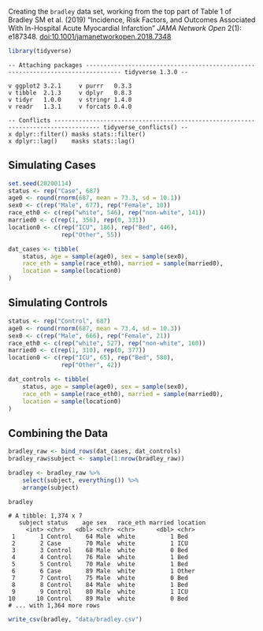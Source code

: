 
Creating the `bradley` data set, working from the top part of Table 1 of
Bradley SM et al. (2019) “Incidence, Risk Factors, and Outcomes
Associated With In-Hospital Acute Myocardial Infarction” *JAMA Network
Open* 2(1): e187348. <doi:10.1001/jamanetworkopen.2018.7348>

``` r
library(tidyverse)
```

    -- Attaching packages -------------------------------------------------------------------------------- tidyverse 1.3.0 --

    v ggplot2 3.2.1     v purrr   0.3.3
    v tibble  2.1.3     v dplyr   0.8.3
    v tidyr   1.0.0     v stringr 1.4.0
    v readr   1.3.1     v forcats 0.4.0

    -- Conflicts ----------------------------------------------------------------------------------- tidyverse_conflicts() --
    x dplyr::filter() masks stats::filter()
    x dplyr::lag()    masks stats::lag()

## Simulating Cases

``` r
set.seed(20200114)
status <- rep("Case", 687)
age0 <- round(rnorm(687, mean = 73.3, sd = 10.1))
sex0 <- c(rep("Male", 677), rep("Female", 10))
race_eth0 <- c(rep("white", 546), rep("non-white", 141))
married0 <- c(rep(1, 356), rep(0, 331))
location0 <- c(rep("ICU", 186), rep("Bed", 446), 
               rep("Other", 55))

dat_cases <- tibble(
    status, age = sample(age0), sex = sample(sex0),
    race_eth = sample(race_eth0), married = sample(married0),
    location = sample(location0)
)
```

## Simulating Controls

``` r
status <- rep("Control", 687)
age0 <- round(rnorm(687, mean = 73.4, sd = 10.3))
sex0 <- c(rep("Male", 666), rep("Female", 21))
race_eth0 <- c(rep("white", 527), rep("non-white", 160))
married0 <- c(rep(1, 310), rep(0, 377))
location0 <- c(rep("ICU", 65), rep("Bed", 580), 
               rep("Other", 42))

dat_controls <- tibble(
    status, age = sample(age0), sex = sample(sex0), 
    race_eth = sample(race_eth0), married = sample(married0), 
    location = sample(location0)
)
```

## Combining the Data

``` r
bradley_raw <- bind_rows(dat_cases, dat_controls)
bradley_raw$subject <- sample(1:nrow(bradley_raw))

bradley <- bradley_raw %>%
    select(subject, everything()) %>%
    arrange(subject)

bradley
```

    # A tibble: 1,374 x 7
       subject status    age sex   race_eth married location
         <int> <chr>   <dbl> <chr> <chr>      <dbl> <chr>   
     1       1 Control    64 Male  white          1 Bed     
     2       2 Case       70 Male  white          1 ICU     
     3       3 Control    68 Male  white          0 Bed     
     4       4 Control    76 Male  white          1 Bed     
     5       5 Control    70 Male  white          1 Bed     
     6       6 Case       89 Male  white          1 Other   
     7       7 Control    75 Male  white          0 Bed     
     8       8 Control    84 Male  white          1 Bed     
     9       9 Control    80 Male  white          1 ICU     
    10      10 Control    89 Male  white          0 Bed     
    # ... with 1,364 more rows

``` r
write_csv(bradley, "data/bradley.csv")
```
